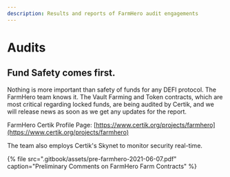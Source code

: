 ```yaml
---
description: Results and reports of FarmHero audit engagements
---
```


# Audits

## Fund Safety comes first.

Nothing is more important than safety of funds for any DEFI protocol. The FarmHero team knows it. The Vault Farming and Token contracts, which are most critical regarding locked funds, are being audited by Certik, and we will release news as soon as we get any updates for the report.

FarmHero Certik Profile Page: [https://www.certik.org/projects/farmhero](https://www.certik.org/projects/farmhero)

The team also employs Certik's Skynet to monitor security real-time.

{% file src=".gitbook/assets/pre-farmhero-2021-06-07.pdf" caption="Preliminary Comments on FarmHero Farm Contracts" %}

